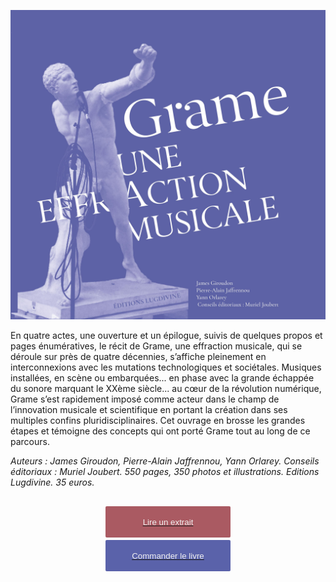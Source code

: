 ![Book cover](./Couverture.jpg)

En quatre actes, une ouverture et un épilogue, suivis de quelques propos et pages énumératives, le récit de Grame, une effraction musicale, qui se déroule sur près de quatre décennies, s’affiche pleinement en interconnexions avec les mutations technologiques et sociétales. Musiques installées, en scène ou embarquées... en phase avec la grande échappée du sonore marquant le XXème siècle... au cœur de la révolution numérique, Grame s’est rapidement imposé comme acteur dans le champ de l’innovation musicale et scientifique en portant la création dans ses multiples confins pluridisciplinaires. Cet ouvrage en brosse les grandes étapes et témoigne des concepts qui ont porté Grame tout au long de ce parcours.

_Auteurs : James Giroudon, Pierre-Alain Jaffrennou, Yann Orlarey._
_Conseils éditoriaux : Muriel Joubert._
_550 pages, 350 photos et illustrations._
_Editions Lugdivine. 35 euros._


<a href="./extrait.pdf" >
	<button style="background-color: rgb(170,90,98); border:none; color: rgb(240,240,240); height:50px; width:200px; margin-top:30px; margin-bottom:4px; margin-left:auto; margin-right:auto; display: block; border-radius: 2px;"> 
		Lire un extrait
	</button>
</a>
<a href="https://docs.google.com/forms/d/e/1FAIpQLScLCjXs3Xj6-VtVk2xyAWq1rQXPHhnaoTciAwInFju_6_AsmA/viewform" >
	<button style="background-color: rgb(90,98,170); border:none; color: rgb(240,240,240); height:50px; width:200px; margin-top:4px; margin-bottom:10px; margin-left:auto; margin-right:auto;  display: block; border-radius: 2px;"> 
		Commander le livre
	</button>
</a>
